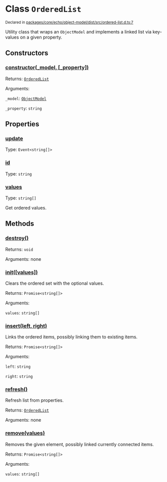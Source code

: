# Class `OrderedList`
<sub>Declared in [packages/core/echo/object-model/dist/src/ordered-list.d.ts:7]()</sub>


Utility class that wraps an  `ObjectModel`  and implements a linked list via key-values on a given property.

## Constructors
### [constructor(_model, \[_property\])]()


Returns: <code>[OrderedList](/api/@dxos/client/classes/OrderedList)</code>

Arguments: 

`_model`: <code>[ObjectModel](/api/@dxos/client/classes/ObjectModel)</code>

`_property`: <code>string</code>

## Properties
### [update]()
Type: <code>Event&lt;string[]&gt;</code>
### [id]()
Type: <code>string</code>
### [values]()
Type: <code>string[]</code>

Get ordered values.

## Methods
### [destroy()]()


Returns: <code>void</code>

Arguments: none
### [init(\[values\])]()


Clears the ordered set with the optional values.

Returns: <code>Promise&lt;string[]&gt;</code>

Arguments: 

`values`: <code>string[]</code>
### [insert(left, right)]()


Links the ordered items, possibly linking them to existing items.

Returns: <code>Promise&lt;string[]&gt;</code>

Arguments: 

`left`: <code>string</code>

`right`: <code>string</code>
### [refresh()]()


Refresh list from properties.

Returns: <code>[OrderedList](/api/@dxos/client/classes/OrderedList)</code>

Arguments: none
### [remove(values)]()


Removes the given element, possibly linked currently connected items.

Returns: <code>Promise&lt;string[]&gt;</code>

Arguments: 

`values`: <code>string[]</code>